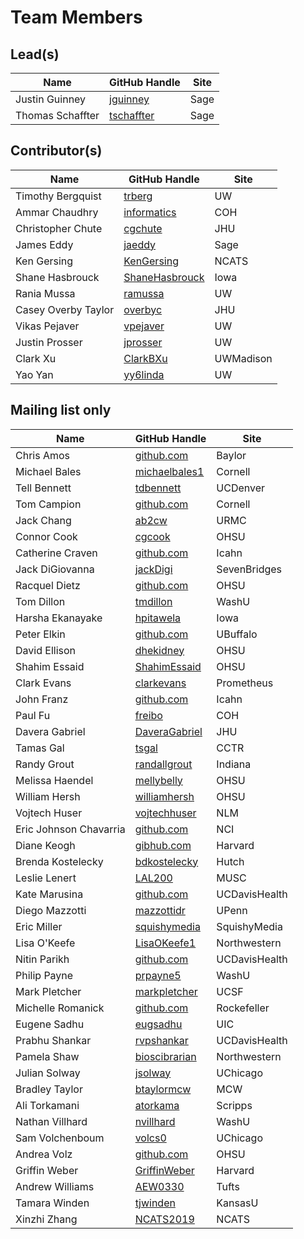 # Team Members

## Lead(s)
Name | GitHub Handle | Site
-- | -- | --
Justin Guinney | [jguinney](http://github.com/jguinney) | Sage
Thomas Schaffter | [tschaffter](https://github.com/tschaffter) | Sage

## Contributor(s)
Name | GitHub Handle | Site
-- | -- | --
Timothy Bergquist | [trberg](https://github.com/trberg) | UW
Ammar Chaudhry | [informatics](https://github.com/achaudhry615/informatics) | COH
Christopher Chute | [cgchute](https://github.com/cgchute) | JHU
James Eddy | [jaeddy](https://github.com/jaeddy) | Sage
Ken Gersing | [KenGersing](https://github.com/KenGersing) | NCATS
Shane Hasbrouck | [ShaneHasbrouck](https://github.com/ShaneHasbrouck) | Iowa
Rania Mussa | [ramussa](https://github.com/ramussa) | UW
Casey Overby Taylor | [overbyc](http://github.com/overbyc) | JHU
Vikas Pejaver | [vpejaver](https://github.com/vpejaver) | UW
Justin Prosser | [jprosser](http://github.com/jprosser) | UW
Clark Xu | [ClarkBXu](https://github.com/ClarkBXu) | UWMadison
Yao Yan | [yy6linda](https://github.com/yy6linda) | UW

## Mailing list only
Name | GitHub Handle | Site
-- | -- | --
Chris Amos | [github.com](http://github.com) | Baylor
Michael Bales | [michaelbales1](http://github.com/michaelbales1) | Cornell
Tell Bennett | [tdbennett](https://github.com/tdbennett) | UCDenver
Tom Campion | [github.com](http://github.com) | Cornell
Jack Chang | [ab2cw](https://github.com/ab2cw) | URMC
Connor Cook | [cgcook](https://github.com/cgcook) | OHSU
Catherine  Craven | [github.com](http://github.com) | Icahn
Jack DiGiovanna | [jackDigi](https://github.com/jackDigi) | SevenBridges
Racquel Dietz | [github.com](http://github.com) | OHSU
Tom Dillon | [tmdillon](https://github.com/tmdillon) | WashU
Harsha Ekanayake | [hpitawela](https://github.com/hpitawela) | Iowa
Peter Elkin | [github.com](http://github.com) | UBuffalo
David Ellison | [dhekidney](http://github.com/dhekidney) | OHSU
Shahim Essaid | [ShahimEssaid](http://github.com/ShahimEssaid) | OHSU
Clark Evans | [clarkevans](https://github.com/clarkevans) | Prometheus
John Franz | [github.com](http://github.com) | Icahn
Paul Fu | [freibo](http://github.com/freibo) | COH
Davera Gabriel | [DaveraGabriel](http://github.com/DaveraGabriel) | JHU
Tamas Gal | [tsgal](https://github.com/tsgal) | CCTR
Randy Grout | [randallgrout](https://github.com/randallgrout) | Indiana
Melissa Haendel | [mellybelly](http://github.com/mellybelly) | OHSU
William Hersh | [williamhersh](https://github.com/williamhersh) | OHSU
Vojtech Huser | [vojtechhuser](https://github.com/vojtechhuser) | NLM
Eric Johnson Chavarria | [github.com](http://github.com) | NCI
Diane Keogh | [gibhub.com](http://gibhub.com) | Harvard
Brenda Kostelecky | [bdkostelecky](http://github.com/bdkostelecky) | Hutch
Leslie Lenert | [LAL200](https://github.com/LAL200) | MUSC
Kate Marusina | [github.com](http://github.com) | UCDavisHealth
Diego Mazzotti | [mazzottidr](https://github.com/mazzottidr) | UPenn
Eric Miller | [squishymedia](https://github.com/squishymedia) | SquishyMedia
Lisa O'Keefe | [LisaOKeefe1](https://github.com/LisaOKeefe1) | Northwestern
Nitin Parikh | [github.com](http://github.com) | UCDavisHealth
Philip Payne | [prpayne5](http://github.com/prpayne5) | WashU
Mark Pletcher | [markpletcher](https://github.com/markpletcher) | UCSF
Michelle Romanick | [github.com](http://github.com) | Rockefeller
Eugene Sadhu | [eugsadhu](https://github.com/eugsadhu) | UIC
Prabhu Shankar | [rvpshankar](https://github.com/rvpshankar) | UCDavisHealth
Pamela Shaw | [bioscibrarian](https://github.com/bioscibrarian) | Northwestern
Julian Solway | [jsolway](http://github.com/jsolway) | UChicago
Bradley Taylor | [btaylormcw](https://github.com/btaylormcw) | MCW
Ali Torkamani | [atorkama](https://github.com/atorkama) | Scripps
Nathan Villhard | [nvillhard](https://github.com/nvillhard) | WashU
Sam Volchenboum | [volcs0](https://github.com/volcs0) | UChicago
Andrea Volz | [github.com](http://github.com) | OHSU
Griffin Weber | [GriffinWeber](https://github.com/GriffinWeber) | Harvard
Andrew Williams | [AEW0330](http://github.com/AEW0330) | Tufts
Tamara Winden | [tjwinden](http://github.com/tjwinden) | KansasU
Xinzhi Zhang | [NCATS2019](https://github.com/NCATS2019) | NCATS


